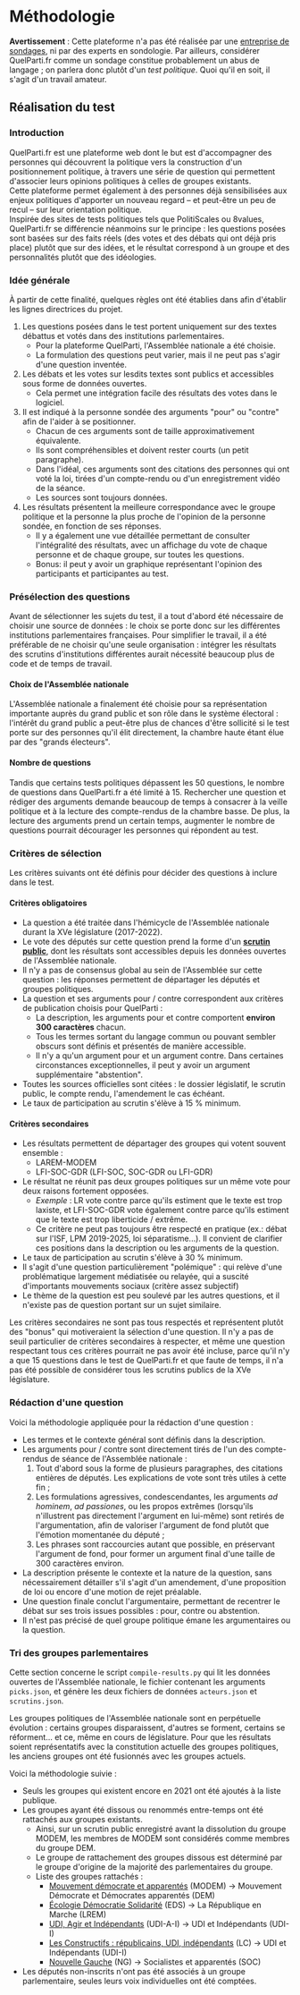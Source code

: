 # Méthodologie

**Avertissement** : Cette plateforme n'a pas été réalisée par une [entreprise de sondages](https://fr.wikipedia.org/wiki/Entreprise_de_sondages), ni par des experts en sondologie. Par ailleurs, considérer QuelParti.fr comme un sondage constitue probablement un abus de langage ; on parlera donc plutôt d'un *test politique*. Quoi qu'il en soit, il s'agit d'un travail amateur.

## Réalisation du test

### Introduction

QuelParti.fr est une plateforme web dont le but est d'accompagner des personnes qui découvrent la politique vers la construction d'un positionnement politique, à travers une série de question qui permettent d'associer leurs opinions politiques à celles de groupes existants.  
Cette plateforme permet également à des personnes déjà sensibilisées aux enjeux politiques d'apporter un nouveau regard – et peut-être un peu de recul – sur leur orientation politique.  
Inspirée des sites de tests politiques tels que PolitiScales ou 8values, QuelParti.fr se différencie néanmoins sur le principe : les questions posées sont basées sur des faits réels (des votes et des débats qui ont déjà pris place) plutôt que sur des idées, et le résultat correspond à un groupe et des personnalités plutôt que des idéologies.

### Idée générale

À partir de cette finalité, quelques règles ont été établies dans afin d'établir les lignes directrices du projet.

1. Les questions posées dans le test portent uniquement sur des textes débattus et votés dans des institutions parlementaires.
    - Pour la plateforme QuelParti, l'Assemblée nationale a été choisie.
    - La formulation des questions peut varier, mais il ne peut pas s'agir d'une question inventée.
2. Les débats et les votes sur lesdits textes sont publics et accessibles sous forme de données ouvertes.
    - Cela permet une intégration facile des résultats des votes dans le logiciel.
3. Il est indiqué à la personne sondée des arguments "pour" ou "contre" afin de l'aider à se positionner.
    - Chacun de ces arguments sont de taille approximativement équivalente.
    - Ils sont compréhensibles et doivent rester courts (un petit paragraphe).
    - Dans l'idéal, ces arguments sont des citations des personnes qui ont voté la loi, tirées d'un compte-rendu ou d'un enregistrement vidéo de la séance.
    - Les sources sont toujours données.
4. Les résultats présentent la meilleure correspondance avec le groupe politique et la personne la plus proche de l'opinion de la personne sondée, en fonction de ses réponses.
    - Il y a également une vue détaillée permettant de consulter l'intégralité des résultats, avec un affichage du vote de chaque personne et de chaque groupe, sur toutes les questions.
    - Bonus: il peut y avoir un graphique représentant l'opinion des participants et participantes au test.

### Présélection des questions

Avant de sélectionner les sujets du test, il a tout d'abord été nécessaire de choisir une source de données : le choix se porte donc sur les différentes institutions parlementaires françaises. Pour simplifier le travail, il a été préférable de ne choisir qu'une seule organisation : intégrer les résultats des scrutins d'institutions différentes aurait nécessité beaucoup plus de code et de temps de travail.

#### Choix de l'Assemblée nationale

L'Assemblée nationale a finalement été choisie pour sa représentation importante auprès du grand public et son rôle dans le système électoral : l'intérêt du grand public a peut-être plus de chances d'être sollicité si le test porte sur des personnes qu'il élit directement, la chambre haute étant élue par des "grands électeurs".

#### Nombre de questions

Tandis que certains tests politiques dépassent les 50 questions, le nombre de questions dans QuelParti.fr a été limité à 15. Rechercher une question et rédiger des arguments demande beaucoup de temps à consacrer à la veille politique et à la lecture des compte-rendus de la chambre basse. De plus, la lecture des arguments prend un certain temps, augmenter le nombre de questions pourrait décourager les personnes qui répondent au test.

### Critères de sélection

Les critères suivants ont été définis pour décider des questions à inclure dans le test.

#### Critères obligatoires

- La question a été traitée dans l'hémicycle de l'Assemblée nationale durant la XVe législature (2017-2022).
- Le vote des députés sur cette question prend la forme d'un **[scrutin public](https://www2.assemblee-nationale.fr/scrutins/liste/%28legislature%29/15)**, dont les résultats sont accessibles depuis les données ouvertes de l'Assemblée nationale.
- Il n'y a pas de consensus global au sein de l'Assemblée sur cette question : les réponses permettent de départager les députés et groupes politiques.
- La question et ses arguments pour / contre correspondent aux critères de publication choisis pour QuelParti :
    - La description, les arguments pour et contre comportent **environ 300 caractères** chacun.
    - Tous les termes sortant du langage commun ou pouvant sembler obscurs sont définis et présentés de manière accessible.
    - Il n'y a qu'un argument pour et un argument contre. Dans certaines circonstances exceptionnelles, il peut y avoir un argument supplémentaire "abstention".
- Toutes les sources officielles sont citées : le dossier législatif, le scrutin public, le compte rendu, l'amendement le cas échéant.
- Le taux de participation au scrutin s'élève à 15 % minimum.

#### Critères secondaires
- Les résultats permettent de départager des groupes qui votent souvent ensemble :
    - LAREM-MODEM
    - LFI-SOC-GDR (LFI-SOC, SOC-GDR ou LFI-GDR)
- Le résultat ne réunit pas deux groupes politiques sur un même vote pour deux raisons fortement opposées.
    - *Exemple* : LR vote contre parce qu'ils estiment que le texte est trop laxiste, et LFI-SOC-GDR vote également contre parce qu'ils estiment que le texte est trop liberticide / extrême.
    - Ce critère ne peut pas toujours être respecté en pratique (ex.: débat sur l'ISF, LPM 2019-2025, loi séparatisme...). Il convient de clarifier ces positions dans la description ou les arguments de la question.
- Le taux de participation au scrutin s'élève à 30 % minimum.
- Il s'agit d'une question particulièrement "polémique" : qui relève d'une problématique largement médiatisée ou relayée, qui a suscité d'importants mouvements sociaux (critère assez subjectif)
- Le thème de la question est peu soulevé par les autres questions, et il n'existe pas de question portant sur un sujet similaire.

Les critères secondaires ne sont pas tous respectés et représentent plutôt des "bonus" qui motiveraient la sélection d'une question. Il n'y a pas de seuil particulier de critères secondaires à respecter, et même une question respectant tous ces critères pourrait ne pas avoir été incluse, parce qu'il n'y a que 15 questions dans le test de QuelParti.fr et que faute de temps, il n'a pas été possible de considérer tous les scrutins publics de la XVe législature.

### Rédaction d'une question

Voici la méthodologie appliquée pour la rédaction d'une question :

- Les termes et le contexte général sont définis dans la description.
- Les arguments pour / contre sont directement tirés de l'un des compte-rendus de séance de l'Assemblée nationale :
    1. Tout d'abord sous la forme de plusieurs paragraphes, des citations entières de députés. Les explications de vote sont très utiles à cette fin ;
    2. Les formulations agressives, condescendantes, les arguments *ad hominem*, *ad passiones*, ou les propos extrêmes (lorsqu'ils n'illustrent pas directement l'argument en lui-même) sont retirés de l'argumentation, afin de valoriser l'argument de fond plutôt que l'émotion momentanée du député ;
    3. Les phrases sont raccourcies autant que possible, en préservant l'argument de fond, pour former un argument final d'une taille de 300 caractères environ.
- La description présente le contexte et la nature de la question, sans nécessairement détailler s'il s'agit d'un amendement, d'une proposition de loi ou encore d'une motion de rejet préalable.
- Une question finale conclut l'argumentaire, permettant de recentrer le débat sur ses trois issues possibles : pour, contre ou abstention.
- Il n'est pas précisé de quel groupe politique émane les argumentaires ou la question.

### Tri des groupes parlementaires

Cette section concerne le script `compile-results.py` qui lit les données ouvertes de l'Assemblée nationale, le fichier contenant les arguments `picks.json`, et génère les deux fichiers de données `acteurs.json` et `scrutins.json`.

Les groupes politiques de l'Assemblée nationale sont en perpétuelle évolution : certains groupes disparaissent, d'autres se forment, certains se réforment... et ce, même en cours de législature.
Pour que les résultats soient représentatifs avec la constitution actuelle des groupes politiques, les anciens groupes ont été fusionnés avec les groupes actuels.

Voici la méthodologie suivie :

- Seuls les groupes qui existent encore en 2021 ont été ajoutés à la liste publique.
- Les groupes ayant été dissous ou renommés entre-temps ont été rattachés aux groupes existants.
    - Ainsi, sur un scrutin public enregistré avant la dissolution du groupe MODEM, les membres de MODEM sont considérés comme membres du groupe DEM.
    - Le groupe de rattachement des groupes dissous est déterminé par le groupe d'origine de la majorité des parlementaires du groupe.
    - Liste des groupes rattachés :
        - [Mouvement démocrate et apparentés](https://fr.wikipedia.org/wiki/Groupe_Mouvement_d%C3%A9mocrate_et_d%C3%A9mocrates_apparent%C3%A9s) (MODEM) -> Mouvement Démocrate et Démocrates apparentés (DEM)
        - [Écologie Démocratie Solidarité](https://fr.wikipedia.org/wiki/Groupe_%C3%89cologie_d%C3%A9mocratie_solidarit%C3%A9) (EDS) -> La République en Marche (LREM)
        - [UDI, Agir et Indépendants](https://fr.wikipedia.org/wiki/Groupe_UDI_et_indépendants) (UDI-A-I) -> UDI et Indépendants (UDI-I)
        - [Les Constructifs : républicains, UDI, indépendants](https://fr.wikipedia.org/wiki/Groupe_UDI_et_indépendants) (LC) -> UDI et Indépendants (UDI-I)
        - [Nouvelle Gauche](https://fr.wikipedia.org/wiki/Groupe_socialiste_(Assembl%C3%A9e_nationale)) (NG) -> Socialistes et apparentés (SOC)
- Les députés non-inscrits n'ont pas été associés à un groupe parlementaire, seules leurs voix individuelles ont été comptées.

